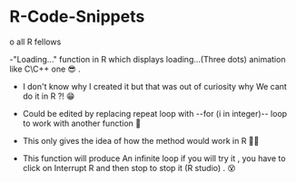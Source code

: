 # R-Code-Snippets
o all R fellows 



-"Loading..." function in R which displays loading...(Three dots) animation like C\C++ one 😎 .



- I don't know why I created it but that was out of curiosity why We cant do it in R ?! 😁 



- Could be edited by replacing repeat loop with --for (i in integer)-- loop to work with another function 🔗 



- This only gives the idea of how the method would work in R 👨‍💼 



- This function will produce An infinite loop if you will try it , you have to click on Interrupt R and then stop to stop it (R studio) . 😵 
